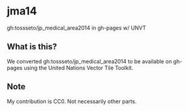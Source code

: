 # jma14
gh:tossseto/jp_medical_area2014 in gh-pages w/ UNVT

## What is this?
We converted gh:tossseto/jp_medical_area2014 to be available on gh-pages using the United Nations Vector Tile Toolkit.

## Note
My contribution is CC0. Not necessarily other parts. 
